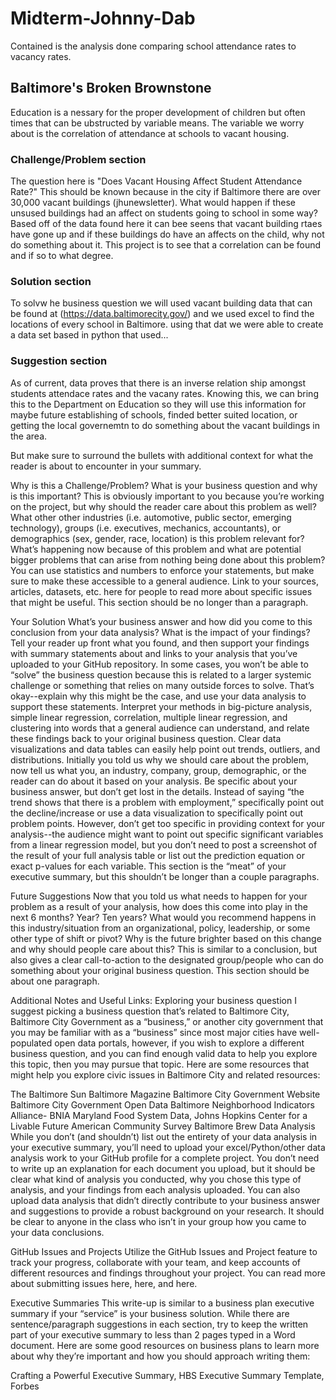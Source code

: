 # Midterm-Johnny-Dab
Contained is the analysis done comparing school attendance rates to vacancy rates.
## Baltimore's Broken Brownstone
Education is a nessary for the proper development of children but often times that can be ubstructed by variable means. The variable we worry about is the correlation of attendance at schools to vacant housing.

### Challenge/Problem section
  The question here is "Does Vacant Housing Affect Student Attendance Rate?" This should be known because in the city if Baltimore there are over 30,000 vacant buildings (jhunewsletter). What would happen if these unsused buildings had an affect on students going to school in some way? Based off of the data found here it can bee seens that vacant building rtaes have gone up and if these buildings do have an affects on the child, why not do something about it. This project is to see that a correlation can be found and if so to what degree.
  
### Solution section
  To solvw he business question we will used vacant building data that can be found at (https://data.baltimorecity.gov/) and we used excel to find the locations of every school in Baltimore. using that dat we were able to create a data set based in python that used...
  
### Suggestion section
  As of current, data proves that there is an inverse relation ship amongst students attendace rates and the vacany rates. Knowing this, we can bring this to the Department on Education so they will use this information for maybe future establishing of schools, finded better suited location, or getting the local governemtn to do something about the vacant buildings in the area.
  
But make sure to surround the bullets with additional context for what the reader is about to encounter in your summary.

Why is this a Challenge/Problem?
What is your business question and why is this important? This is obviously important to you because you’re working on the project, but why should the reader care about this problem as well? What other other industries (i.e. automotive, public sector, emerging technology), groups (i.e. executives, mechanics, accountants), or demographics (sex, gender, race, location) is this problem relevant for? What’s happening now because of this problem and what are potential bigger problems that can arise from nothing being done about this problem? You can use statistics and numbers to enforce your statements, but make sure to make these accessible to a general audience. Link to your sources, articles, datasets, etc. here for people to read more about specific issues that might be useful. This section should be no longer than a paragraph.

Your Solution
What’s your business answer and how did you come to this conclusion from your data analysis? What is the impact of your findings? Tell your reader up front what you found, and then support your findings with summary statements about and links to your analysis that you’ve uploaded to your GitHub repository. In some cases, you won’t be able to “solve” the business question because this is related to a larger systemic challenge or something that relies on many outside forces to solve. That’s okay--explain why this might be the case, and use your data analysis to support these statements. Interpret your methods in big-picture analysis, simple linear regression, correlation, multiple linear regression, and clustering into words that a general audience can understand, and relate these findings back to your original business question. Clear data visualizations and data tables can easily help point out trends, outliers, and distributions. Initially you told us why we should care about the problem, now tell us what you, an industry, company, group, demographic, or the reader can do about it based on your analysis. Be specific about your business answer, but don’t get lost in the details. Instead of saying “the trend shows that there is a problem with employment,” specifically point out the decline/increase or use a data visualization to specifically point out problem points. However, don’t get too specific in providing context for your analysis--the audience might want to point out specific significant variables from a linear regression model, but you don’t need to post a screenshot of the result of your full analysis table or list out the prediction equation or exact p-values for each variable. This section is the “meat” of your executive summary, but this shouldn’t be longer than a couple paragraphs.

Future Suggestions
Now that you told us what needs to happen for your problem as a result of your analysis, how does this come into play in the next 6 months? Year? Ten years? What would you recommend happens in this industry/situation from an organizational, policy, leadership, or some other type of shift or pivot? Why is the future brighter based on this change and why should people care about this? This is similar to a conclusion, but also gives a clear call-to-action to the designated group/people who can do something about your original business question. This section should be about one paragraph.

Additional Notes and Useful Links:
Exploring your business question
I suggest picking a business question that’s related to Baltimore City, Baltimore City Government as a “business,” or another city government that you may be familiar with as a “business” since most major cities have well-populated open data portals, however, if you wish to explore a different business question, and you can find enough valid data to help you explore this topic, then you may pursue that topic. Here are some resources that might help you explore civic issues in Baltimore City and related resources:

The Baltimore Sun
Baltimore Magazine
Baltimore City Government Website
Baltimore City Government Open Data
Baltimore Neighborhood Indicators Alliance- BNIA
Maryland Food System Data, Johns Hopkins Center for a Livable Future
American Community Survey
Baltimore Brew
Data Analysis
While you don’t (and shouldn’t) list out the entirety of your data analysis in your executive summary, you’ll need to upload your excel/Python/other data analysis work to your GitHub profile for a complete project. You don’t need to write up an explanation for each document you upload, but it should be clear what kind of analysis you conducted, why you chose this type of analysis, and your findings from each analysis uploaded. You can also upload data analysis that didn’t directly contribute to your business answer and suggestions to provide a robust background on your research. It should be clear to anyone in the class who isn’t in your group how you came to your data conclusions.

GitHub Issues and Projects
Utilize the GitHub Issues and Project feature to track your progress, collaborate with your team, and keep accounts of different resources and findings throughout your project. You can read more about submitting issues here, here, and here.

Executive Summaries
This write-up is similar to a business plan executive summary if your “service” is your business solution. While there are sentence/paragraph suggestions in each section, try to keep the written part of your executive summary to less than 2 pages typed in a Word document. Here are some good resources on business plans to learn more about why they’re important and how you should approach writing them:

Crafting a Powerful Executive Summary, HBS
Executive Summary Template, Forbes
